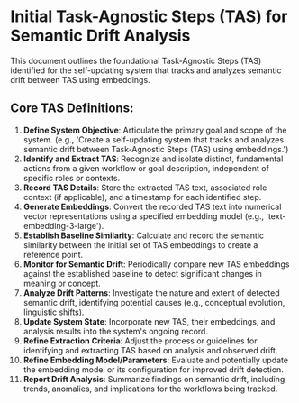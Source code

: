 # Initial Task-Agnostic Steps (TAS) for Semantic Drift Analysis

This document outlines the foundational Task-Agnostic Steps (TAS) identified for the self-updating system that tracks and analyzes semantic drift between TAS using embeddings.

## Core TAS Definitions:

1.  **Define System Objective**: Articulate the primary goal and scope of the system. (e.g., 'Create a self-updating system that tracks and analyzes semantic drift between Task-Agnostic Steps (TAS) using embeddings.')
2.  **Identify and Extract TAS**: Recognize and isolate distinct, fundamental actions from a given workflow or goal description, independent of specific roles or contexts.
3.  **Record TAS Details**: Store the extracted TAS text, associated role context (if applicable), and a timestamp for each identified step.
4.  **Generate Embeddings**: Convert the recorded TAS text into numerical vector representations using a specified embedding model (e.g., 'text-embedding-3-large').
5.  **Establish Baseline Similarity**: Calculate and record the semantic similarity between the initial set of TAS embeddings to create a reference point.
6.  **Monitor for Semantic Drift**: Periodically compare new TAS embeddings against the established baseline to detect significant changes in meaning or concept.
7.  **Analyze Drift Patterns**: Investigate the nature and extent of detected semantic drift, identifying potential causes (e.g., conceptual evolution, linguistic shifts).
8.  **Update System State**: Incorporate new TAS, their embeddings, and analysis results into the system's ongoing record.
9.  **Refine Extraction Criteria**: Adjust the process or guidelines for identifying and extracting TAS based on analysis and observed drift.
10. **Refine Embedding Model/Parameters**: Evaluate and potentially update the embedding model or its configuration for improved drift detection.
11. **Report Drift Analysis**: Summarize findings on semantic drift, including trends, anomalies, and implications for the workflows being tracked.